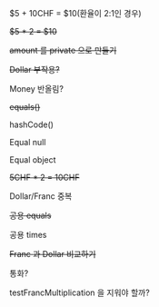 $5 + 10CHF = $10(환율이 2:1인 경우)

~~$5 * 2 = $10~~

~~amount 를 private 으로 만들기~~

~~Dollar 부작용?~~

Money 반올림?

~~equals()~~

hashCode()

Equal null

Equal object

~~5CHF * 2 = 10CHF~~

Dollar/Franc 중복

~~공용 equals~~

공용 times

~~Franc 과 Dollar 비교하기~~

통화?

testFrancMultiplication 을 지워야 할까?
